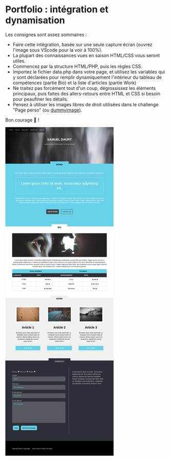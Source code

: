 # Portfolio : intégration et dynamisation

Les consignes sont assez sommaires :

- Faire cette intégration, basée sur une seule capture écran (ouvrez l'image sous VScode pour la voir à 100%).
- La plupart des connaissances vues en saison HTML/CSS vous seront utiles.
- Commencez par la structure HTML/PHP, puis les règles CSS.
- Importez le fichier data.php dans votre page, et utilisez les variables qui y sont déclarées pour remplir dynamiquement l'intérieur du tableau de compétences (partie Bio) et la liste d'articles (partie Work)
- Ne traitez pas forcément tout d'un coup, dégrossissez les éléments principaux, puis faites des allers-retours entre HTML et CSS si besoin pour peaufiner les détails.
- Pensez à utiliser les images libres de droit utilisées dans le challenge "Page perso" (ou [dummyimage](https://dummyimage.com/)).

Bon courage :muscle: !

![](resultat.png)
